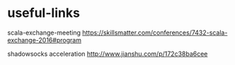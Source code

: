 # useful-links

scala-exchange-meeting
https://skillsmatter.com/conferences/7432-scala-exchange-2016#program

shadowsocks acceleration
http://www.jianshu.com/p/172c38ba6cee
